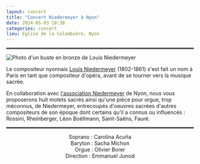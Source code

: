 ```yaml
---
layout: concert
title: "Concert Niedermeyer à Nyon"
date: 2024-05-03 18:30
categories: concert
lieu: Eglise de la Colombière, Nyon
---
```


<hr style="border-top: 3px double #8c8b8b"/>

<img src="https://www.niedermeyer-nyon.ch/wp-content/uploads/2015/10/image-HeaderLNSmall.jpg" alt="Photo d'un buste en bronze de Louis Niedermeyer" 
  class="img-responsive" style="align=middle"/>

Le compositeur nyonnais <a href="https://en.wikipedia.org/wiki/Louis_Niedermeyer">Louis Niedermeyer</a> (1802-1861) s'est fait un nom à Paris en tant que compositeur d'opéra, avant de se
tourner vers la musique sacrée.

En collaboration avec <a href="https://www.niedermeyer-nyon.ch/">l'association Niedermeyer</a> de Nyon, nous vous
proposerons huit motets sacrés ainsi qu'une pièce pour orgue, trop méconnus, de Niedermeyer, entrecoupés d'oeuvres
sacrées d'autres compositeurs de son époque dont certains qu'il a connus ou influencés : 
Rossini, Rheinberger,
Léon Boëllmann, Saint-Saëns, Fauré.

<hr style="border-top: 3px double #8c8b8b"/>

<p style="text-align: center">
Soprano : Carolina Acuña<br/>
Baryton : Sacha Michon<br/>
Orgue : Olivier Borer<br/>
Direction : Emmanuel Junod<br/>
</p>

